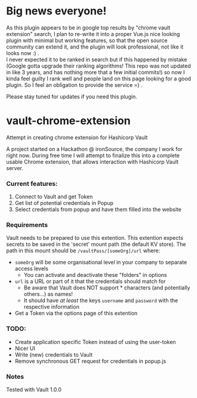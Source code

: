 # Big news everyone!
As this plugin appears to be in google top results by "chrome vault extension" search, I plan to re-write it into a proper Vue.js nice looking plugin with minimal but working features, so that the open source community can extend it, and the plugin will look professional, not like it looks now :) .   
I never expected it to be ranked in search but if this happened by mistake (Google gotta upgrade their ranking algorithms! This repo was not updated in like 3 years, and has nothing more that a few initial commits!)  so now I kinda feel guilty I rank well and people land on this page looking for a good plugin. So I feel an obligation to provide the service =) .

Please stay tuned for updates if you need this plugin.


# vault-chrome-extension
Attempt in creating chrome extension for Hashicorp Vault

A project started on a Hackathon @ ironSource, the company I work for right now.
During free time I will attempt to finalize this into a complete usable Chrome extension,
that allows interaction with Hashicorp Vault server.

### Current features:
1. Connect to Vault and get Token
2. Get list of potential credentials in Popup
3. Select credentials from popup and have them filled into the website

### Requirements
Vault needs to be prepared to use this extention.
This extention expects secrets to be saved in the 'secret' mount path (the default KV store).
The path in this mount should be `/vaultPass/[someOrg]/url` where:

* `someOrg` will be some organisational level in your company to separate access levels
  * You can activate and deactivate these "folders" in options
* `url` is a URL or part of it that the credentials should match for
  * Be aware that Vault does NOT support * characters (and potentially others...) as names!
  * It should have _at least_ the keys `username` and `password` with the respective information
* Get a Token via the options page of this extention

### TODO:
* Create application specific Token instead of using the user-token
* Nicer UI
* Write (new) credentials to Vault
* Remove synchronous GET request for credentials in popup.js

### Notes
Tested with Vault 1.0.0

